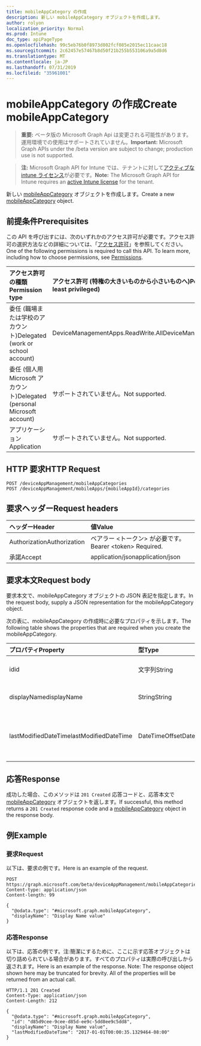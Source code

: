 ```yaml
---
title: mobileAppCategory の作成
description: 新しい mobileAppCategory オブジェクトを作成します。
author: rolyon
localization_priority: Normal
ms.prod: Intune
doc_type: apiPageType
ms.openlocfilehash: 99c5eb76b0f8973d802fcf085e2015ec11caac18
ms.sourcegitcommit: 2c62457e57467b8d50f21b255b553106a9a5d8d6
ms.translationtype: MT
ms.contentlocale: ja-JP
ms.lasthandoff: 07/31/2019
ms.locfileid: "35961001"
---
```

# <a name="create-mobileappcategory"></a><span data-ttu-id="79242-103">mobileAppCategory の作成</span><span class="sxs-lookup"><span data-stu-id="79242-103">Create mobileAppCategory</span></span>

> <span data-ttu-id="79242-104">**重要:** ベータ版の Microsoft Graph Api は変更される可能性があります。運用環境での使用はサポートされていません。</span><span class="sxs-lookup"><span data-stu-id="79242-104">**Important:** Microsoft Graph APIs under the /beta version are subject to change; production use is not supported.</span></span>

> <span data-ttu-id="79242-105">**注:** Microsoft Graph API for Intune では、テナントに対して[アクティブな intune ライセンス](https://go.microsoft.com/fwlink/?linkid=839381)が必要です。</span><span class="sxs-lookup"><span data-stu-id="79242-105">**Note:** The Microsoft Graph API for Intune requires an [active Intune license](https://go.microsoft.com/fwlink/?linkid=839381) for the tenant.</span></span>

<span data-ttu-id="79242-106">新しい [mobileAppCategory](../resources/intune-apps-mobileappcategory.md) オブジェクトを作成します。</span><span class="sxs-lookup"><span data-stu-id="79242-106">Create a new [mobileAppCategory](../resources/intune-apps-mobileappcategory.md) object.</span></span>

## <a name="prerequisites"></a><span data-ttu-id="79242-107">前提条件</span><span class="sxs-lookup"><span data-stu-id="79242-107">Prerequisites</span></span>
<span data-ttu-id="79242-p101">この API を呼び出すには、次のいずれかのアクセス許可が必要です。アクセス許可の選択方法などの詳細については、「[アクセス許可](/graph/permissions-reference)」を参照してください。</span><span class="sxs-lookup"><span data-stu-id="79242-p101">One of the following permissions is required to call this API. To learn more, including how to choose permissions, see [Permissions](/graph/permissions-reference).</span></span>

|<span data-ttu-id="79242-110">アクセス許可の種類</span><span class="sxs-lookup"><span data-stu-id="79242-110">Permission type</span></span>|<span data-ttu-id="79242-111">アクセス許可 (特権の大きいものから小さいものへ)</span><span class="sxs-lookup"><span data-stu-id="79242-111">Permissions (from most to least privileged)</span></span>|
|:---|:---|
|<span data-ttu-id="79242-112">委任 (職場または学校のアカウント)</span><span class="sxs-lookup"><span data-stu-id="79242-112">Delegated (work or school account)</span></span>|<span data-ttu-id="79242-113">DeviceManagementApps.ReadWrite.All</span><span class="sxs-lookup"><span data-stu-id="79242-113">DeviceManagementApps.ReadWrite.All</span></span>|
|<span data-ttu-id="79242-114">委任 (個人用 Microsoft アカウント)</span><span class="sxs-lookup"><span data-stu-id="79242-114">Delegated (personal Microsoft account)</span></span>|<span data-ttu-id="79242-115">サポートされていません。</span><span class="sxs-lookup"><span data-stu-id="79242-115">Not supported.</span></span>|
|<span data-ttu-id="79242-116">アプリケーション</span><span class="sxs-lookup"><span data-stu-id="79242-116">Application</span></span>|<span data-ttu-id="79242-117">サポートされていません。</span><span class="sxs-lookup"><span data-stu-id="79242-117">Not supported.</span></span>|

## <a name="http-request"></a><span data-ttu-id="79242-118">HTTP 要求</span><span class="sxs-lookup"><span data-stu-id="79242-118">HTTP Request</span></span>
<!-- {
  "blockType": "ignored"
}
-->
``` http
POST /deviceAppManagement/mobileAppCategories
POST /deviceAppManagement/mobileApps/{mobileAppId}/categories
```

## <a name="request-headers"></a><span data-ttu-id="79242-119">要求ヘッダー</span><span class="sxs-lookup"><span data-stu-id="79242-119">Request headers</span></span>
|<span data-ttu-id="79242-120">ヘッダー</span><span class="sxs-lookup"><span data-stu-id="79242-120">Header</span></span>|<span data-ttu-id="79242-121">値</span><span class="sxs-lookup"><span data-stu-id="79242-121">Value</span></span>|
|:---|:---|
|<span data-ttu-id="79242-122">Authorization</span><span class="sxs-lookup"><span data-stu-id="79242-122">Authorization</span></span>|<span data-ttu-id="79242-123">ベアラー &lt;トークン&gt; が必要です。</span><span class="sxs-lookup"><span data-stu-id="79242-123">Bearer &lt;token&gt; Required.</span></span>|
|<span data-ttu-id="79242-124">承諾</span><span class="sxs-lookup"><span data-stu-id="79242-124">Accept</span></span>|<span data-ttu-id="79242-125">application/json</span><span class="sxs-lookup"><span data-stu-id="79242-125">application/json</span></span>|

## <a name="request-body"></a><span data-ttu-id="79242-126">要求本文</span><span class="sxs-lookup"><span data-stu-id="79242-126">Request body</span></span>
<span data-ttu-id="79242-127">要求本文で、mobileAppCategory オブジェクトの JSON 表記を指定します。</span><span class="sxs-lookup"><span data-stu-id="79242-127">In the request body, supply a JSON representation for the mobileAppCategory object.</span></span>

<span data-ttu-id="79242-128">次の表に、mobileAppCategory の作成時に必要なプロパティを示します。</span><span class="sxs-lookup"><span data-stu-id="79242-128">The following table shows the properties that are required when you create the mobileAppCategory.</span></span>

|<span data-ttu-id="79242-129">プロパティ</span><span class="sxs-lookup"><span data-stu-id="79242-129">Property</span></span>|<span data-ttu-id="79242-130">型</span><span class="sxs-lookup"><span data-stu-id="79242-130">Type</span></span>|<span data-ttu-id="79242-131">説明</span><span class="sxs-lookup"><span data-stu-id="79242-131">Description</span></span>|
|:---|:---|:---|
|<span data-ttu-id="79242-132">id</span><span class="sxs-lookup"><span data-stu-id="79242-132">id</span></span>|<span data-ttu-id="79242-133">文字列</span><span class="sxs-lookup"><span data-stu-id="79242-133">String</span></span>|<span data-ttu-id="79242-134">エンティティのキー。</span><span class="sxs-lookup"><span data-stu-id="79242-134">The key of the entity.</span></span>|
|<span data-ttu-id="79242-135">displayName</span><span class="sxs-lookup"><span data-stu-id="79242-135">displayName</span></span>|<span data-ttu-id="79242-136">String</span><span class="sxs-lookup"><span data-stu-id="79242-136">String</span></span>|<span data-ttu-id="79242-137">アプリのカテゴリの名前。</span><span class="sxs-lookup"><span data-stu-id="79242-137">The name of the app category.</span></span>|
|<span data-ttu-id="79242-138">lastModifiedDateTime</span><span class="sxs-lookup"><span data-stu-id="79242-138">lastModifiedDateTime</span></span>|<span data-ttu-id="79242-139">DateTimeOffset</span><span class="sxs-lookup"><span data-stu-id="79242-139">DateTimeOffset</span></span>|<span data-ttu-id="79242-140">mobileAppCategory が最後に変更された日時。</span><span class="sxs-lookup"><span data-stu-id="79242-140">The date and time the mobileAppCategory was last modified.</span></span>|



## <a name="response"></a><span data-ttu-id="79242-141">応答</span><span class="sxs-lookup"><span data-stu-id="79242-141">Response</span></span>
<span data-ttu-id="79242-142">成功した場合、このメソッドは `201 Created` 応答コードと、応答本文で [mobileAppCategory](../resources/intune-apps-mobileappcategory.md) オブジェクトを返します。</span><span class="sxs-lookup"><span data-stu-id="79242-142">If successful, this method returns a `201 Created` response code and a [mobileAppCategory](../resources/intune-apps-mobileappcategory.md) object in the response body.</span></span>

## <a name="example"></a><span data-ttu-id="79242-143">例</span><span class="sxs-lookup"><span data-stu-id="79242-143">Example</span></span>

### <a name="request"></a><span data-ttu-id="79242-144">要求</span><span class="sxs-lookup"><span data-stu-id="79242-144">Request</span></span>
<span data-ttu-id="79242-145">以下は、要求の例です。</span><span class="sxs-lookup"><span data-stu-id="79242-145">Here is an example of the request.</span></span>
``` http
POST https://graph.microsoft.com/beta/deviceAppManagement/mobileAppCategories
Content-type: application/json
Content-length: 99

{
  "@odata.type": "#microsoft.graph.mobileAppCategory",
  "displayName": "Display Name value"
}
```

### <a name="response"></a><span data-ttu-id="79242-146">応答</span><span class="sxs-lookup"><span data-stu-id="79242-146">Response</span></span>
<span data-ttu-id="79242-p102">以下は、応答の例です。注:簡潔にするために、ここに示す応答オブジェクトは切り詰められている場合があります。すべてのプロパティは実際の呼び出しから返されます。</span><span class="sxs-lookup"><span data-stu-id="79242-p102">Here is an example of the response. Note: The response object shown here may be truncated for brevity. All of the properties will be returned from an actual call.</span></span>
``` http
HTTP/1.1 201 Created
Content-Type: application/json
Content-Length: 212

{
  "@odata.type": "#microsoft.graph.mobileAppCategory",
  "id": "d85d9cee-9cee-d85d-ee9c-5dd8ee9c5dd8",
  "displayName": "Display Name value",
  "lastModifiedDateTime": "2017-01-01T00:00:35.1329464-08:00"
}
```






